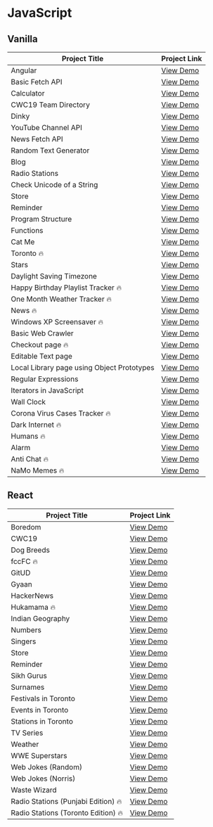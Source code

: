 # JavaScript

## Vanilla

| Project Title                              | Project Link                                                             |
| ------------------------------------------ | ------------------------------------------------------------------------ |
| Angular                                    | [View Demo](https://elegant-mccarthy-ef40e6.netlify.com/#!/)             |
| Basic Fetch API                            | [View Demo](https://tpkahlon.github.io/javascript/basic-fetch-api)       |
| Calculator                                 | [View Demo](https://tpkahlon.github.io/javascript/calculator)            |
| CWC19 Team Directory                       | [View Demo](https://upbeat-golick-be5f11.netlify.com/#!/)                |
| Dinky                                      | [View Demo](https://tpkahlon.github.io/javascript/dinky)                 |
| YouTube Channel API                        | [View Demo](https://tpkahlon.github.io/javascript/jaanmahal-vlogs)       |
| News Fetch API                             | [View Demo](https://tpkahlon.github.io/javascript/news-fetch-api)        |
| Random Text Generator                      | [View Demo](https://tpkahlon.github.io/javascript/random-text-generator) |
| Blog                                       | [View Demo](https://quirky-benz-c762ef.netlify.com/)                     |
| Radio Stations                             | [View Demo](https://tpkahlon.github.io/javascript/radio-app)             |
| Check Unicode of a String                  | [View Demo](https://awesome-shirley-28fade.netlify.com/)                 |
| Store                                      | [View Demo](https://tpkahlon.github.io/javascript/check-unicode)         |
| Reminder                                   | [View Demo](https://cocky-nightingale-3a6e72.netlify.com/)               |
| Program Structure                          | [View Demo](https://tpkahlon.github.io/javascript/program-structure)     |
| Functions                                  | [View Demo](https://tpkahlon.github.io/javascript/functions)             |
| Cat Me                                     | [View Demo](https://tpkahlon.github.io/javascript/cat-gallery)           |
| Toronto 🔥                                 | [View Demo](https://tpkahlon.github.io/javascript/toronto)               |
| Stars                                      | [View Demo](https://tpkahlon.github.io/javascript/stars)                 |
| Daylight Saving Timezone                   | [View Demo](https://tpkahlon.github.io/javascript/1)                     |
| Happy Birthday Playlist Tracker 🔥         | [View Demo](https://tpkahlon.github.io/javascript/2)                     |
| One Month Weather Tracker 🔥               | [View Demo](https://tpkahlon.github.io/javascript/3)                     |
| News 🔥                                    | [View Demo](https://tpkahlon.github.io/javascript/21)                    |
| Windows XP Screensaver 🔥                  | [View Demo](https://tpkahlon.github.io/javascript/15)                    |
| Basic Web Crawler                          | [View Demo](https://tpkahlon.github.io/javascript/16)                    |
| Checkout page 🔥                           | [View Demo](https://tpkahlon.github.io/javascript/17)                    |
| Editable Text page                         | [View Demo](https://tpkahlon.github.io/javascript/18)                    |
| Local Library page using Object Prototypes | [View Demo](https://tpkahlon.github.io/javascript/19)                    |
| Regular Expressions                        | [View Demo](https://tpkahlon.github.io/javascript/22)                    |
| Iterators in JavaScript                    | [View Demo](https://tpkahlon.github.io/javascript/24)                    |
| Wall Clock                                 | [View Demo](https://tpkahlon.github.io/javascript/25)                    |
| Corona Virus Cases Tracker 🔥              | [View Demo](https://tpkahlon.github.io/javascript/29)                    |
| Dark Internet 🔥                           | [View Demo](https://tpkahlon.github.io/javascript/26)                    |
| Humans 🔥                                  | [View Demo](https://tpkahlon.github.io/javascript/27A)                   |
| Alarm                                      | [View Demo](https://tpkahlon.github.io/javascript/23)                    |
| Anti Chat 🔥                               | [View Demo](https://tpkahlon.github.io/javascript/30)                    |
| NaMo Memes 🔥                              | [View Demo](https://tpkahlon.github.io/javascript/31)                    |

## React

| Project Title                       | Project Link                                                    |
| ----------------------------------- | --------------------------------------------------------------- |
| Boredom                             | [View Demo](https://wonderful-swanson-2233c4.netlify.com/)      |
| CWC19                               | [View Demo](https://youthful-bassi-42a1e5.netlify.com/)         |
| Dog Breeds                          | [View Demo](https://kind-meninsky-ae7cc3.netlify.com/)          |
| fccFC 🔥                            | [View Demo](https://compassionate-dubinsky-2d2555.netlify.com/) |
| GitUD                               | [View Demo](https://happy-lewin-3ff6a4.netlify.com/)            |
| Gyaan                               | [View Demo](https://dazzling-volhard-b5528e.netlify.com/)       |
| HackerNews                          | [View Demo](https://jovial-fermi-0158b7.netlify.com/)           |
| Hukamama 🔥                         | [View Demo](https://elastic-hodgkin-cc54dc.netlify.com/)        |
| Indian Geography                    | [View Demo](https://amazing-murdock-0805dc.netlify.com/)        |
| Numbers                             | [View Demo](https://blissful-cray-bf15cc.netlify.com/)          |
| Singers                             | [View Demo](https://awesome-shirley-28fade.netlify.com/)        |
| Store                               | [View Demo](https://stoic-aryabhata-28792d.netlify.com/)        |
| Reminder                            | [View Demo](https://cocky-nightingale-3a6e72.netlify.com/)      |
| Sikh Gurus                          | [View Demo](https://eager-shockley-41b58e.netlify.com/)         |
| Surnames                            | [View Demo](https://sad-heisenberg-f93eac.netlify.com/)         |
| Festivals in Toronto                | [View Demo](https://determined-roentgen-84b6db.netlify.com/)    |
| Events in Toronto                   | [View Demo](https://keen-babbage-e81c71.netlify.com/)           |
| Stations in Toronto                 | [View Demo](https://distracted-mestorf-486189.netlify.com/)     |
| TV Series                           | [View Demo](https://quizzical-davinci-670359.netlify.com/)      |
| Weather                             | [View Demo](https://elastic-hodgkin-a00af3.netlify.com/)        |
| WWE Superstars                      | [View Demo](https://flamboyant-euler-c6c228.netlify.com/)       |
| Web Jokes (Random)                  | [View Demo](https://sad-haibt-f5ecd8.netlify.com/)              |
| Web Jokes (Norris)                  | [View Demo](https://cocky-bohr-541c8f.netlify.com/)             |
| Waste Wizard                        | [View Demo](https://peaceful-euclid-06fc35.netlify.com/)        |
| Radio Stations (Punjabi Edition) 🔥 | [View Demo](https://nifty-elion-3c0ba6.netlify.com/)            |
| Radio Stations (Toronto Edition) 🔥 | [View Demo](https://jolly-newton-ec1afa.netlify.com/)           |
